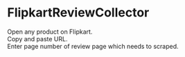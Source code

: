 # FlipkartReviewCollector

Open any product on Flipkart.<br />
Copy and paste URL.<br />
Enter page number of review page which needs to scraped.<br />
